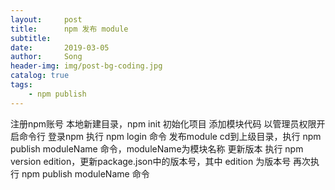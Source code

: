 ```yaml
---
layout:     post
title:      npm 发布 module
subtitle:   
date:       2019-03-05
author:     Song
header-img: img/post-bg-coding.jpg
catalog: true
tags:
    - npm publish
---
```


注册npm账号
本地新建目录，npm init 初始化项目
添加模块代码
以管理员权限开启命令行
登录npm 执行 npm login 命令
发布module cd到上级目录，执行 npm publish moduleName 命令，moduleName为模块名称
更新版本 执行 npm version edition，更新package.json中的版本号，其中 edition 为版本号
再次执行 npm publish moduleName 命令
